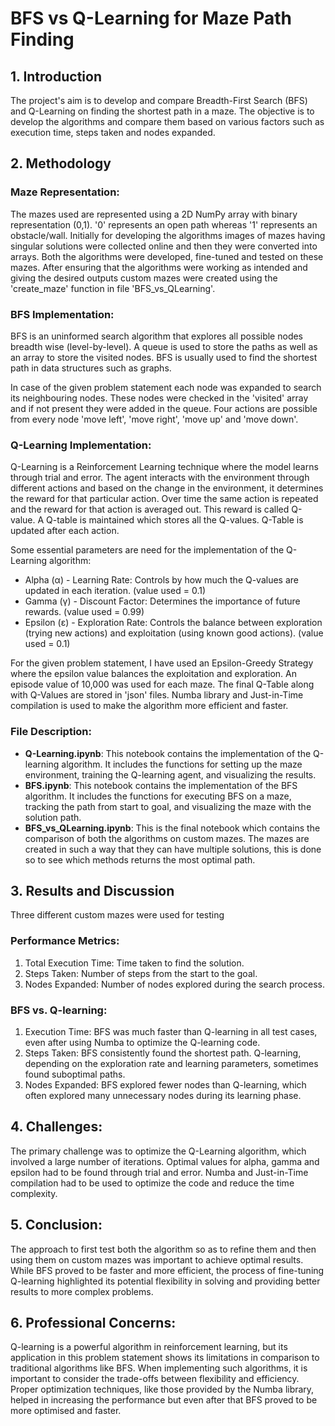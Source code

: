 # BFS vs Q-Learning for Maze Path Finding

## 1. Introduction

The project's aim is to develop and compare Breadth-First Search (BFS) and Q-Learning on finding the shortest path in a maze. The objective is to develop the algorithms and compare them based on various factors such as execution time, steps taken and nodes expanded.

## 2. Methodology

### Maze Representation:
The mazes used are represented using a 2D NumPy array with binary representation (0,1). '0' represents an open path whereas '1' represents an obstacle/wall. Initially for developing the algorithms images of mazes having singular solutions were collected online and then they were converted into arrays. Both the algorithms were developed, fine-tuned and tested on these mazes. After ensuring that the algorithms were working as intended and giving the desired outputs custom mazes were created using the 'create_maze' function in file 'BFS_vs_QLearning'.

### BFS Implementation:
BFS is an uninformed search algorithm that explores all possible nodes breadth wise (level-by-level). A queue is used to store the paths as well as an array to store the visited nodes. BFS is usually used to find the shortest path in data structures such as graphs.

In case of the given problem statement each node was expanded to search its neighbouring nodes. These nodes were checked in the 'visited' array and if not present they were added in the queue. Four actions are possible from every node 'move left', 'move right', 'move up' and 'move down'.

### Q-Learning Implementation:
Q-Learning is a Reinforcement Learning technique where the model learns through trial and error. The agent interacts with the environment through different actions and based on the change in the environment, it determines the reward for that particular action. Over time the same action is repeated and the reward for that action is averaged out. This reward is called Q-value. A Q-table is maintained which stores all the Q-values. Q-Table is updated after each action.

Some essential parameters are need for the implementation of the Q-Learning algorithm:
- Alpha (α) - Learning Rate: Controls by how much the Q-values are updated in each iteration. (value used = 0.1)
- Gamma (γ) - Discount Factor: Determines the importance of future rewards. (value used = 0.99)
- Epsilon (ε) - Exploration Rate: Controls the balance between exploration (trying new actions) and exploitation (using known good actions). (value used = 0.1)

For the given problem statement, I have used an Epsilon-Greedy Strategy where the epsilon value balances the exploitation and exploration. An episode value of 10,000 was used for each maze. The final Q-Table along with Q-Values are stored in 'json' files. Numba library and Just-in-Time compilation is used to make the algorithm more efficient and faster.

### File Description:
- **Q-Learning.ipynb**: This notebook contains the implementation of the Q-learning algorithm. It includes the functions for setting up the maze environment, training the Q-learning agent, and visualizing the results.
- **BFS.ipynb**: This notebook contains the implementation of the BFS algorithm. It includes the functions for executing BFS on a maze, tracking the path from start to goal, and visualizing the maze with the solution path.
- **BFS_vs_QLearning.ipynb**: This is the final notebook which contains the comparison of both the algorithms on custom mazes. The mazes are created in such a way that they can have multiple solutions, this is done so to see which methods returns the most optimal path.

## 3. Results and Discussion

Three different custom mazes were used for testing

### Performance Metrics:
1. Total Execution Time: Time taken to find the solution.
2. Steps Taken: Number of steps from the start to the goal.
3. Nodes Expanded: Number of nodes explored during the search process.

### BFS vs. Q-learning:
1. Execution Time: BFS was much faster than Q-learning in all test cases, even after using Numba to optimize the Q-learning code.
2. Steps Taken: BFS consistently found the shortest path. Q-learning, depending on the exploration rate and learning parameters, sometimes found suboptimal paths.
3. Nodes Expanded: BFS explored fewer nodes than Q-learning, which often explored many unnecessary nodes during its learning phase.

## 4. Challenges:
The primary challenge was to optimize the Q-Learning algorithm, which involved a large number of iterations. Optimal values for alpha, gamma and epsilon had to be found through trial and error. Numba and Just-in-Time compilation had to be used to optimize the code and reduce the time complexity.

## 5. Conclusion:
The approach to first test both the algorithm so as to refine them and then using them on custom mazes was important to achieve optimal results. While BFS proved to be faster and more efficient, the process of fine-tuning Q-learning highlighted its potential flexibility in solving and providing better results to more complex problems.

## 6. Professional Concerns:
Q-learning is a powerful algorithm in reinforcement learning, but its application in this problem statement shows its limitations in comparison to traditional algorithms like BFS. When implementing such algorithms, it is important to consider the trade-offs between flexibility and efficiency. Proper optimization techniques, like those provided by the Numba library, helped in increasing the performance but even after that BFS proved to be more optimised and faster.
